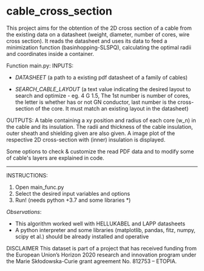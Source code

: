 # cable_cross_section

This project aims for the obtention of the 2D cross section of a cable from the existing data on a datasheet (weight, diameter, number of cores, wire cross section).
It reads the datasheet and uses its data to feed a minimization function (basinhopping-SLSPQ), calculating the optimal radii and coordinates inside a container.

Function main.py: 
INPUTS:

* _DATASHEET_ (a path to a existing pdf datasheet of a family of cables)

* _SEARCH_CABLE_LAYOUT_ (a text value indicating the desired layout to search and optimize - eg. 4 G 1.5,
The 1st number is number of cores, the letter is whether has or not GN conductor, last number is the cross-section of the core. 
It must match an existing layout in the datasheet)
        
OUTPUTS: A table containing a xy position and radius of each core (w_n) in the cable and its insulation.
The radii and thickness of the cable insulation, outer sheath and shielding given are also given. 
A image plot of the respective 2D cross-section with (inner) insulation is displayed.

Some options to check & customize the read PDF data and to modify some of cable's layers are explained in code.

***************
INSTRUCTIONS:
1. Open main_func.py
2. Select the desired input variables and options
3. Run! (needs python +3.7 and some libraries *)

_Observations_:
- This algorithm worked well with HELLUKABEL and LAPP datasheets
- A python interpreter and some libraries (matplotlib, pandas, fitz, numpy, scipy et al.) should be already installed and operative

DISCLAIMER
This dataset is part of a project that has received funding from the European Union’s Horizon 2020 research and innovation program under the Marie Skłodowska-Curie grant agreement No. 812753 – ETOPIA.
